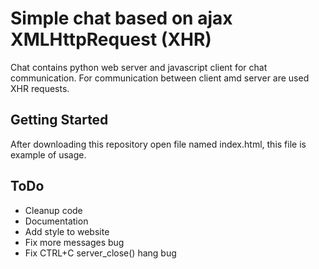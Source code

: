 Simple chat based on ajax XMLHttpRequest (XHR)
==========

Chat contains python web server and javascript client for chat communication. For communication between client amd server are used XHR requests.

## Getting Started

After downloading this repository open file named index.html, this file is example of usage.

## ToDo

 * Cleanup code
 * Documentation
 * Add style to website
 * Fix more messages bug
 * Fix CTRL+C server_close() hang bug
